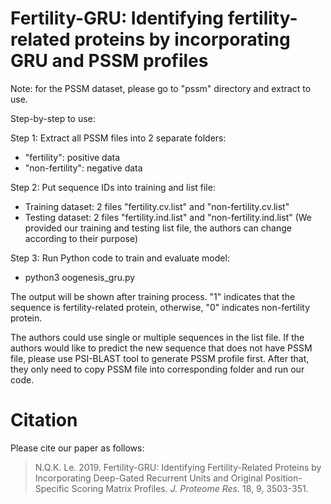 # Fertility-GRU: Identifying fertility-related proteins by incorporating GRU and PSSM profiles

Note: for the PSSM dataset, please go to "pssm" directory and extract to use.

Step-by-step to use:

Step 1: Extract all PSSM files into 2 separate folders:
- "fertility": positive data
- "non-fertility": negative data

Step 2: Put sequence IDs into training and list file:
- Training dataset: 2 files "fertility.cv.list" and "non-fertility.cv.list"
- Testing dataset: 2 files "fertility.ind.list" and "non-fertility.ind.list"
(We provided our training and testing list file, the authors can change according to their purpose)

Step 3: Run Python code to train and evaluate model:
- python3 oogenesis_gru.py

The output will be shown after training process. "1" indicates that the sequence is fertility-related protein, otherwise, "0" indicates non-fertility protein.

The authors could use single or multiple sequences in the list file. If the authors would like to predict the new sequence that does not have PSSM file, please use PSI-BLAST tool to generate PSSM profile first. After that, they only need to copy PSSM file into corresponding folder and run our code.

# Citation
Please cite our paper as follows:
>N.Q.K. Le. 2019. Fertility-GRU: Identifying Fertility-Related Proteins by Incorporating Deep-Gated Recurrent Units and Original Position-Specific Scoring Matrix Profiles. *J. Proteome Res.* 18, 9, 3503-351.
